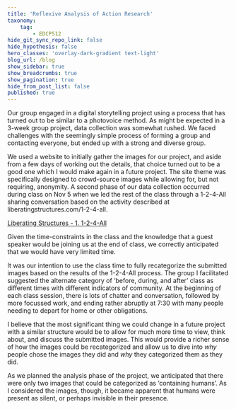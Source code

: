 ```yaml
---
title: 'Reflexive Analysis of Action Research'
taxonomy:
    tag:
        - EDCP512
hide_git_sync_repo_link: false
hide_hypothesis: false
hero_classes: 'overlay-dark-gradient text-light'
blog_url: /blog
show_sidebar: true
show_breadcrumbs: true
show_pagination: true
hide_from_post_list: false
published: true
---
```


Our group engaged in a digital storytelling project using a process that has turned out to be similar to a photovoice method. As might be expected in a 3-week group project, data collection was somewhat rushed. We faced challenges with the seemingly simple process of forming a group and contacting everyone, but ended up with a strong and diverse group.

We used a website to initially gather the images for our project, and aside from a few days of working out the details, that choice turned out to be a good one which I would make again in a future project. The site theme was specifically designed to crowd-source images while allowing for, but not requiring, anonymity. A second phase of our data collection occurred during class on Nov 5 when we led the rest of the class through a 1-2-4-All sharing conversation based on the activity described at liberatingstructures.com/1-2-4-all.

<a class="embedly-card" data-card-controls="0" href="http://www.liberatingstructures.com/1-1-2-4-all/">Liberating Structures - 1. 1-2-4-All</a>
<script async src="//cdn.embedly.com/widgets/platform.js" charset="UTF-8"></script>

Given the time-constraints in the class and the knowledge that a guest speaker would be joining us at the end of class, we correctly anticipated that we would have very limited time.

It was our intention to use the class time to fully recategorize the submitted images based on the results of the 1-2-4-All process. The group I facilitated suggested the alternate category of ‘before, during, and after’ class as different times with different indicators of community. At the beginning of each class session, there is lots of chatter and conversation, followed by more focussed work, and ending rather abruptly at 7:30 with many people needing to depart for home or other obligations.

I believe that the most significant thing we could change in a future project with a similar structure would be to allow for much more time to view, think about, and discuss the submitted images. This would provide a richer sense of how the images could be recategorized and allow us to dive into *why* people chose the images they did and *why* they categorized them as they did.

As we planned the analysis phase of the project, we anticipated that there were only two images that could be categorized as ‘containing humans’. As I considered the images, though, it became apparent that humans were present as silent, or perhaps invisible in their presence.
